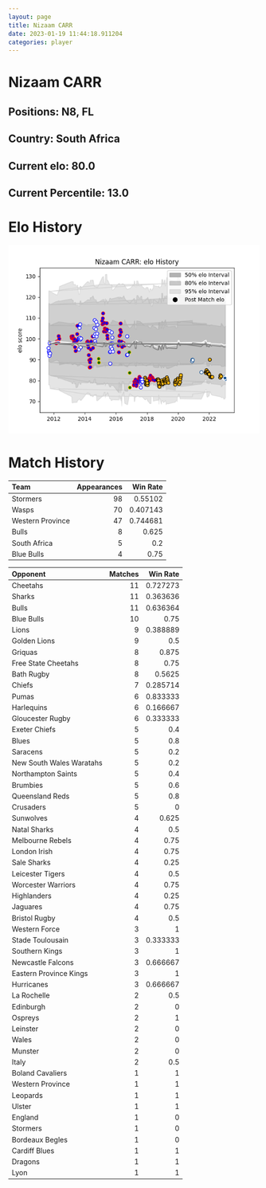 ```yaml
---  
layout: page  
title: Nizaam CARR  
date: 2023-01-19 11:44:18.911204  
categories: player  
---
```

# Nizaam CARR

## Positions: N8, FL

## Country: South Africa

## Current elo: 80.0

## Current Percentile: 13.0

# Elo History


![elo history](history_NizaamCARR.png)
# Match History


| Team             |   Appearances |   Win Rate |
|:-----------------|--------------:|-----------:|
| Stormers         |            98 |   0.55102  |
| Wasps            |            70 |   0.407143 |
| Western Province |            47 |   0.744681 |
| Bulls            |             8 |   0.625    |
| South Africa     |             5 |   0.2      |
| Blue Bulls       |             4 |   0.75     |

| Opponent                 |   Matches |   Win Rate |
|:-------------------------|----------:|-----------:|
| Cheetahs                 |        11 |   0.727273 |
| Sharks                   |        11 |   0.363636 |
| Bulls                    |        11 |   0.636364 |
| Blue Bulls               |        10 |   0.75     |
| Lions                    |         9 |   0.388889 |
| Golden Lions             |         9 |   0.5      |
| Griquas                  |         8 |   0.875    |
| Free State Cheetahs      |         8 |   0.75     |
| Bath Rugby               |         8 |   0.5625   |
| Chiefs                   |         7 |   0.285714 |
| Pumas                    |         6 |   0.833333 |
| Harlequins               |         6 |   0.166667 |
| Gloucester Rugby         |         6 |   0.333333 |
| Exeter Chiefs            |         5 |   0.4      |
| Blues                    |         5 |   0.8      |
| Saracens                 |         5 |   0.2      |
| New South Wales Waratahs |         5 |   0.2      |
| Northampton Saints       |         5 |   0.4      |
| Brumbies                 |         5 |   0.6      |
| Queensland Reds          |         5 |   0.8      |
| Crusaders                |         5 |   0        |
| Sunwolves                |         4 |   0.625    |
| Natal Sharks             |         4 |   0.5      |
| Melbourne Rebels         |         4 |   0.75     |
| London Irish             |         4 |   0.75     |
| Sale Sharks              |         4 |   0.25     |
| Leicester Tigers         |         4 |   0.5      |
| Worcester Warriors       |         4 |   0.75     |
| Highlanders              |         4 |   0.25     |
| Jaguares                 |         4 |   0.75     |
| Bristol Rugby            |         4 |   0.5      |
| Western Force            |         3 |   1        |
| Stade Toulousain         |         3 |   0.333333 |
| Southern Kings           |         3 |   1        |
| Newcastle Falcons        |         3 |   0.666667 |
| Eastern Province Kings   |         3 |   1        |
| Hurricanes               |         3 |   0.666667 |
| La Rochelle              |         2 |   0.5      |
| Edinburgh                |         2 |   0        |
| Ospreys                  |         2 |   1        |
| Leinster                 |         2 |   0        |
| Wales                    |         2 |   0        |
| Munster                  |         2 |   0        |
| Italy                    |         2 |   0.5      |
| Boland Cavaliers         |         1 |   1        |
| Western Province         |         1 |   1        |
| Leopards                 |         1 |   1        |
| Ulster                   |         1 |   1        |
| England                  |         1 |   0        |
| Stormers                 |         1 |   0        |
| Bordeaux Begles          |         1 |   0        |
| Cardiff Blues            |         1 |   1        |
| Dragons                  |         1 |   1        |
| Lyon                     |         1 |   1        |
